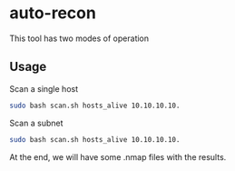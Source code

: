 # auto-recon

This tool has two modes of operation

## Usage

Scan a single host
```bash
sudo bash scan.sh hosts_alive 10.10.10.10.
```
Scan a subnet
```bash
sudo bash scan.sh hosts_alive 10.10.10.10.
```

At the end, we will have some .nmap files with the results.
